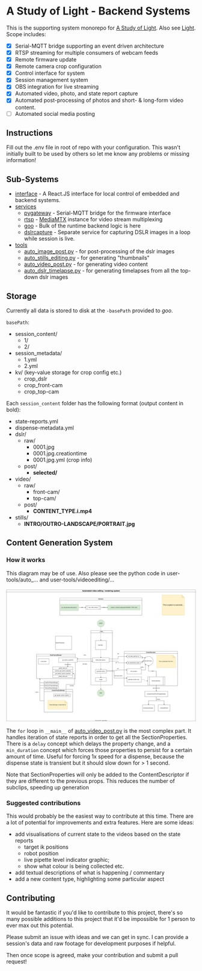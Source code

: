 # A Study of Light - Backend Systems

This is the supporting system monorepo for [A Study of Light](https://www.youtube.com/@StudyOfLight). Also see [Light](https://github.com/GKStretton/Light). Scope includes:

- [x] Serial-MQTT bridge supporting an event driven architecture
- [x] RTSP streaming for multiple consumers of webcam feeds
- [x] Remote firmware update
- [x] Remote camera crop configuration
- [x] Control interface for system
- [x] Session management system
- [x] OBS integration for live streaming
- [x] Automated video, photo, and state report capture
- [x] Automated post-processing of photos and short- & long-form video content.
- [ ] Automated social media posting

## Instructions

Fill out the .env file in root of repo with your configuration. This wasn't initially
built to be used by others so let me know any problems or missing information!

## Sub-Systems

- [interface](interface/) - A React.JS interface for local control of embedded and backend systems.
- [services](services/)
	- [pygateway](services/pygateway/) - Serial-MQTT bridge for the firmware interface
	- [rtsp](services/rtsp/) - [MediaMTX](https://github.com/aler9/mediamtx) instance for video stream multiplexing
	- [goo](services/goo/) - Bulk of the runtime backend logic is here
	- [dslrcapture](services/dslrcapture/) - Separate service for capturing DSLR images in a loop while session is live.
- [tools](user-tools/)
	- [auto_image_post.py](user-tools/auto_image_post.py) - for post-processing of the dslr images
	- [auto_stills_editing.py](user-tools/auto_stills_editing.py) - for generating "thumbnails"
	- [auto_video_post.py](user-tools/auto_video_post.py) - for generating video content
	- [auto_dslr_timelapse.py](user-tools/auto_dslr_timelapse.py) - for generating timelapses from all the top-down dslr images

## Storage

Currently all data is stored to disk at the `-basePath` provided to _goo_.

`basePath`:
- session_content/
	- 1/
	- 2/
- session_metadata/
	- 1.yml
	- 2.yml
- kv/ (key-value storage for crop config etc.)
	- crop_dslr
	- crop_front-cam
	- crop_top-cam

Each `session_content` folder has the following format (output content in bold):

- state-reports.yml
- dispense-metadata.yml
- dslr/
	- raw/
		- 0001.jpg
		- 0001.jpg.creationtime
		- 0001.jpg.yml (crop info)
	- post/
		- **selected/**
- video/
	- raw/
		- front-cam/
		- top-cam/
	- post/
		- **CONTENT_TYPE.i.mp4**
- stills/
	- **INTRO/OUTRO-LANDSCAPE/PORTRAIT.jpg**

## Content Generation System

### How it works

This diagram may be of use. Also please see the python code in user-tools/auto_... and user-tools/videoediting/...

![Diagram](./architecture.dio.svg)

The `for` loop in `__main__` of [auto_video_post.py](user-tools/auto_video_post.py)
is the most complex part. It handles iteration of state reports in order to get
all the SectionProperties. There is a `delay` concept which delays the property
change, and a `min_duration` concept which forces those properties to persist
for a certain amount of time. Useful for forcing 1x speed for a dispense, because
the dispense state is transient but it should slow down for > 1 second.

Note that SectionProperties will only be added to the ContentDescriptor if they 
are different to the previous props. This reduces the number of subclips, speeding
up generation

### Suggested contributions

This would probably be the easiest way to contribute at this time. There are a 
lot of potential for improvements and extra features. Here are some ideas:

- add visualisations of current state to the videos based on the state reports
	- target ik positions
	- robot position
	- live pipette level indicator graphic;
	- show what colour is being collected etc.
- add textual descriptions of what is happening / commentary
- add a new content type, highlighting some particular aspect

## Contributing

It would be fantastic if you'd like to contribute to this project, there's so many
possible additions to this project that it'd be impossible for 1 person to ever
max out this potential.

Please submit an issue with ideas and we can get in sync.
I can provide a session's data and raw footage for development purposes if helpful.

Then once scope is agreed, make your contribution and submit a pull request!

